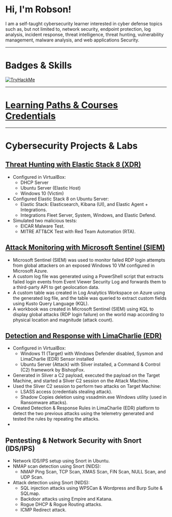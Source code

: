 # Hi, I'm Robson!

I am a self-taught cybersecurity learner interested in cyber defense topics such as, but not limited to, network security, endpoint protection, log analysis, incident response, threat intelligence, threat hunting, vulnerability management, malware analysis, and web applications Security.

---

# Badges & Skills
[<img src="https://tryhackme-badges.s3.amazonaws.com/robsann.png" alt="TryHackMe">](https://tryhackme.com/p/robsann)

---

# [Learning Paths & Courses Credentials](https://github.com/robsann/robsann/blob/main/courses.md)

---

# Cybersecurity Projects & Labs
## [Threat Hunting with Elastic Stack 8 (XDR)](https://github.com/robsann/ElasticStackLab)
- Configured in VirtualBox:
    - DHCP Server
    - Ubuntu Server (Elastic Host)
    - Windows 10 (Victim)
- Configured Elastic Stack 8 on Ubuntu Server:
    - Elastic Stack: Elasticsearch, Kibana (UI), and Elastic Agent + Integrations.
    - Integrations Fleet Server, System, Windows, and Elastic Defend.
- Simulated two malicious tests:
    - EICAR Malware Test.
    - MITRE ATT&CK Test with Red Team Automation (RTA).

## [Attack Monitoring with Microsoft Sentinel (SIEM)](https://github.com/robsann/AzureSentinelSIEMAttackMap)
- Microsoft Sentinel (SIEM) was used to monitor failed RDP login attempts from global attackers on an exposed Windows 10 VM configured in Microsoft Azure.
- A custom log file was generated using a PowerShell script that extracts failed login events from Event Viewer Security Log and forwards them to a third-party API to get geolocation data.
- A custom table was created in Log Analytics Workspace on Azure using the generated log file, and the table was queried to extract custom fields using Kusto Query Language (KQL).
- A workbook was created in Microsoft Sentinel (SIEM) using KQL to display global attacks (RDP login failure) on the world map according to physical location and magnitude (attack count).

## [Detection and Response with LimaCharlie (EDR)](https://github.com/robsann/LimaCharlieEDRTelemetry)
- Configured in VirtualBox:
    - Windows 11 (Target) with Windows Defender disabled, Sysmon and LimaCharlie (EDR) Sensor installed
    - Ubuntu Server (Attack) with Sliver installed, a Command & Control (C2) framework by BishopFox.
- Generated in Sliver a C2 payload, executed the payload on the Target Machine, and started a Sliver C2 session on the Attack Machine.
- Used the Sliver C2 session to perform two attacks on Target Machine:
    - LSASS access (credentials stealing attack).
    - Shadow Copies deletion using vssadmin.exe Windows utility (used in Ransomware attacks).
- Created Detection & Response Rules in LimaCharlie (EDR) platform to detect the two previous attacks using the telemetry generated and tested the rules by repeating the attacks.
- 
## Pentesting & Network Security with Snort (IDS/IPS)
- Network IDS/IPS setup using Snort in Ubuntu.
- NMAP scan detection using Snort (NIDS):
    - NMAP Ping Scan, TCP Scan, XMAS Scan, FIN Scan, NULL Scan, and UDP Scan.
- Attack detection using Snort (NIDS):
    - SQL injection attacks using WPSCan & Wordpress and Burp Suite & SQLmap.
    - Backdoor attacks using Empire and Katana.
    - Rogue DHCP & Rogue Routing attacks.
    - ICMP Redirect attack.


<!--
**robsann/robsann** is a ✨ _special_ ✨ repository because its `README.md` (this file) appears on your GitHub profile.

Here are some ideas to get you started:

- 🔭 I’m currently working on ...
- 🌱 I’m currently learning ...
- 👯 I’m looking to collaborate on ...
- 🤔 I’m looking for help with ...
- 💬 Ask me about ...
- 📫 How to reach me: ...
- 😄 Pronouns: ...
- ⚡ Fun fact: ...
-->
